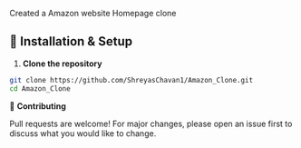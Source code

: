 Created a Amazon website Homepage clone 

## 🔧 Installation & Setup

1. **Clone the repository**

```bash
git clone https://github.com/ShreyasChavan1/Amazon_Clone.git
cd Amazon_Clone
```
🤝 **Contributing**

Pull requests are welcome! For major changes, please open an issue first to discuss what you would like to change.
